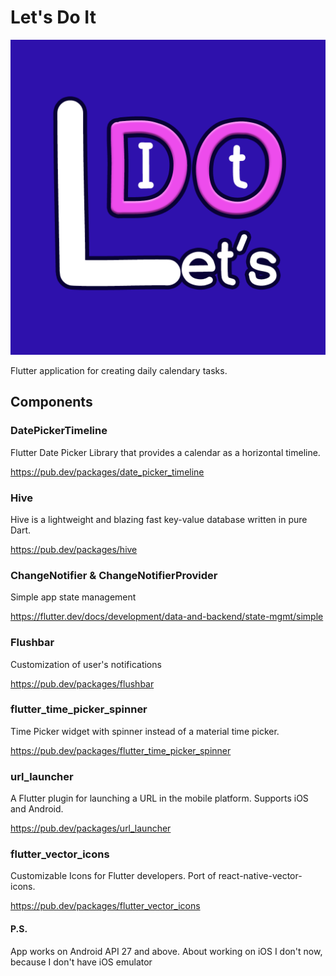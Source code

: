# Let's Do It

![alt text](https://github.com/KolasikOmetov/Let-s-Do-It/blob/CalendaryStyle/assets/images/Let's%20do%20it%20icon.png?raw=true)

Flutter application for creating daily calendary tasks.

## Components

### DatePickerTimeline

Flutter Date Picker Library that provides a calendar as a horizontal timeline.

https://pub.dev/packages/date_picker_timeline

### Hive

Hive is a lightweight and blazing fast key-value database written in pure Dart.

https://pub.dev/packages/hive

### ChangeNotifier & ChangeNotifierProvider

Simple app state management

https://flutter.dev/docs/development/data-and-backend/state-mgmt/simple

### Flushbar

Customization of user's notifications 

https://pub.dev/packages/flushbar

### flutter_time_picker_spinner

Time Picker widget with spinner instead of a material time picker.

https://pub.dev/packages/flutter_time_picker_spinner

### url_launcher

A Flutter plugin for launching a URL in the mobile platform. Supports iOS and Android.

https://pub.dev/packages/url_launcher

### flutter_vector_icons

Customizable Icons for Flutter developers. Port of react-native-vector-icons.

https://pub.dev/packages/flutter_vector_icons

#### P.S.

App works on Android API 27 and above.
About working on iOS I don't now, because I don't have iOS emulator 
